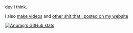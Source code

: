 dev i think. 

i also [make videos](https://youtube.com/stuarttmcoded) and [other shit that i posted on my website](https://mcoded.xyz/downloads.html)

[![Anurag's GitHub stats](https://github-readme-stats.vercel.app/api?username=RealMCoded&count_private=true)](https://github.com/anuraghazra/github-readme-stats)
